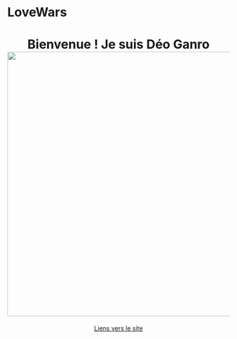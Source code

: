 # LoveWars

</hr>

<div align="center">
 <h1>
 Bienvenue ! Je suis Déo Ganro
 </br>
 <img src="https://i0.wp.com/media1.giphy.com/media/BemKqR9RDK4V2/giphy.gif" width="600px"/>
</h1>

<p>
 <a href="https://summercoder4.github.io/LoveWars/">Liens vers le site</a>
</p>
</div>







